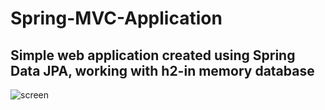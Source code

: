# Spring-MVC-Application
## Simple web application created using Spring Data JPA, working with h2-in memory database

![screen](https://user-images.githubusercontent.com/58791152/89035191-cf6fdc80-d33a-11ea-9e80-148b35a9a28f.PNG)
